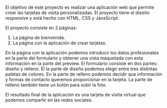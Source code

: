 El objetivo de este proyecto es realizar una aplicación web que permite crear las tarjetas de visita personalizadas. El proyecto tiene el diseño responsive y está hecho con HTML, CSS y JavaScript. 

El proyecto consiste en 2 páginas:
1. La página de bienvenida.
2. La página con la aplicación de crear tarjetas.

En la página con la aplicación podemos introducir los datos profesionales en la parte del formulario y obtener una vista maquetada con esta información en la parte del preview. El formulario consiste en dos partes: diseño y relleno. El la parte de diseño podemos elegir entre tres distintas paletas de colores. En la parte de relleno podemos decidir que información y formas de contacto queremos proporcionar en la tarjeta. La parte de relleno también tiene un botón para subir la foto. 

El resultado final de la aplicación es una tarjeta de visita virtual que podemos compartir en las redes sociales. 
